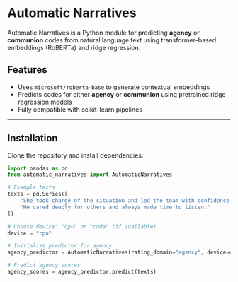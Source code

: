 # Automatic Narratives

Automatic Narratives is a Python module for predicting **agency** or **communion** codes from natural language text using transformer-based embeddings (RoBERTa) and ridge regression.

## Features

- Uses `microsoft/roberta-base` to generate contextual embeddings
- Predicts codes for either **agency** or **communion** using pretrained ridge regression models
- Fully compatible with scikit-learn pipelines

---

## Installation

Clone the repository and install dependencies:

```python
import pandas as pd
from automatic_narratives import AutomaticNarratives

# Example texts
texts = pd.Series([
    "She took charge of the situation and led the team with confidence.",
    "He cared deeply for others and always made time to listen."
])

# Choose device: "cpu" or "cuda" (if available)
device = "cpu"

# Initialize predictor for agency
agency_predictor = AutomaticNarratives(rating_domain="agency", device=device)

# Predict agency scores
agency_scores = agency_predictor.predict(texts)
```
